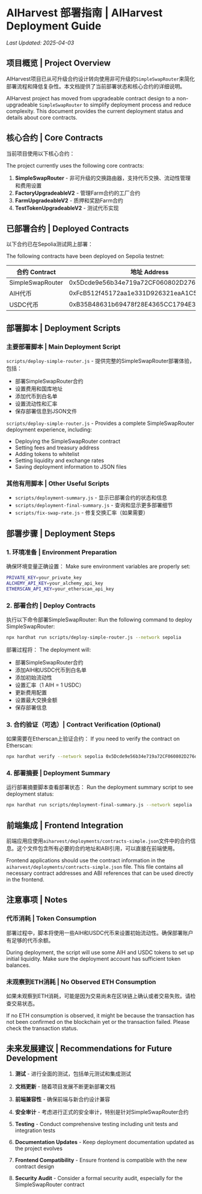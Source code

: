 # AIHarvest 部署指南 | AIHarvest Deployment Guide
*Last Updated: 2025-04-03*

## 项目概览 | Project Overview

AIHarvest项目已从可升级合约设计转向使用非可升级的`SimpleSwapRouter`来简化部署流程和降低复杂性。本文档提供了当前部署状态和核心合约的详细说明。

AIHarvest project has moved from upgradeable contract design to a non-upgradeable `SimpleSwapRouter` to simplify deployment process and reduce complexity. This document provides the current deployment status and details about core contracts.

## 核心合约 | Core Contracts

当前项目使用以下核心合约：

The project currently uses the following core contracts:

1. **SimpleSwapRouter** - 非可升级的交换路由器，支持代币交换、流动性管理和费用设置
2. **FactoryUpgradeableV2** - 管理Farm合约的工厂合约
3. **FarmUpgradeableV2** - 质押和奖励Farm合约
4. **TestTokenUpgradeableV2** - 测试代币实现

## 已部署合约 | Deployed Contracts

以下合约已在Sepolia测试网上部署：

The following contracts have been deployed on Sepolia testnet:

| 合约 Contract | 地址 Address |
|---------------|--------------|
| SimpleSwapRouter | 0x5Dcde9e56b34e719a72CF060802D276dcb580730 |
| AIH代币 | 0xFcB512f45172aa1e331D926321eaA1C52D7dce8E |
| USDC代币 | 0xB35B48631b69478f28E4365CC1794E378Ad0FA02 |

## 部署脚本 | Deployment Scripts

### 主要部署脚本 | Main Deployment Script

`scripts/deploy-simple-router.js` - 提供完整的SimpleSwapRouter部署体验，包括：
- 部署SimpleSwapRouter合约
- 设置费用和国库地址
- 添加代币到白名单
- 设置流动性和汇率
- 保存部署信息到JSON文件

`scripts/deploy-simple-router.js` - Provides a complete SimpleSwapRouter deployment experience, including:
- Deploying the SimpleSwapRouter contract
- Setting fees and treasury address
- Adding tokens to whitelist
- Setting liquidity and exchange rates
- Saving deployment information to JSON files

### 其他有用脚本 | Other Useful Scripts

- `scripts/deployment-summary.js` - 显示已部署合约的状态和信息
- `scripts/deployment-final-summary.js` - 查询和显示更多部署细节
- `scripts/fix-swap-rate.js` - 修复交换汇率（如果需要）

## 部署步骤 | Deployment Steps

### 1. 环境准备 | Environment Preparation

确保环境变量正确设置：
Make sure environment variables are properly set:

```bash
PRIVATE_KEY=your_private_key
ALCHEMY_API_KEY=your_alchemy_api_key
ETHERSCAN_API_KEY=your_etherscan_api_key
```

### 2. 部署合约 | Deploy Contracts

执行以下命令部署SimpleSwapRouter:
Run the following command to deploy SimpleSwapRouter:

```bash
npx hardhat run scripts/deploy-simple-router.js --network sepolia
```

部署过程将：
The deployment will:
- 部署SimpleSwapRouter合约
- 添加AIH和USDC代币到白名单
- 添加初始流动性
- 设置汇率（1 AIH = 1 USDC）
- 更新费用配置
- 设置最大交换金额
- 保存部署信息

### 3. 合约验证（可选）| Contract Verification (Optional)

如果需要在Etherscan上验证合约：
If you need to verify the contract on Etherscan:

```bash
npx hardhat verify --network sepolia 0x5Dcde9e56b34e719a72CF060802D276dcb580730 "0xYourTreasuryAddress" 300
```

### 4. 部署摘要 | Deployment Summary

运行部署摘要脚本查看部署状态：
Run the deployment summary script to see deployment status:

```bash
npx hardhat run scripts/deployment-final-summary.js --network sepolia
```

## 前端集成 | Frontend Integration

前端应用应使用`aiharvest/deployments/contracts-simple.json`文件中的合约信息。这个文件包含所有必要的合约地址和ABI引用，可以直接在前端使用。

Frontend applications should use the contract information in the `aiharvest/deployments/contracts-simple.json` file. This file contains all necessary contract addresses and ABI references that can be used directly in the frontend.

## 注意事项 | Notes

### 代币消耗 | Token Consumption

部署过程中，脚本将使用一些AIH和USDC代币来设置初始流动性。确保部署账户有足够的代币余额。

During deployment, the script will use some AIH and USDC tokens to set up initial liquidity. Make sure the deployment account has sufficient token balances.

### 未观察到ETH消耗 | No Observed ETH Consumption

如果未观察到ETH消耗，可能是因为交易尚未在区块链上确认或者交易失败。请检查交易状态。

If no ETH consumption is observed, it might be because the transaction has not been confirmed on the blockchain yet or the transaction failed. Please check the transaction status.

## 未来发展建议 | Recommendations for Future Development

1. **测试** - 进行全面的测试，包括单元测试和集成测试
2. **文档更新** - 随着项目发展不断更新部署文档
3. **前端兼容性** - 确保前端与新合约设计兼容
4. **安全审计** - 考虑进行正式的安全审计，特别是针对SimpleSwapRouter合约

1. **Testing** - Conduct comprehensive testing including unit tests and integration tests
2. **Documentation Updates** - Keep deployment documentation updated as the project evolves
3. **Frontend Compatibility** - Ensure frontend is compatible with the new contract design
4. **Security Audit** - Consider a formal security audit, especially for the SimpleSwapRouter contract 